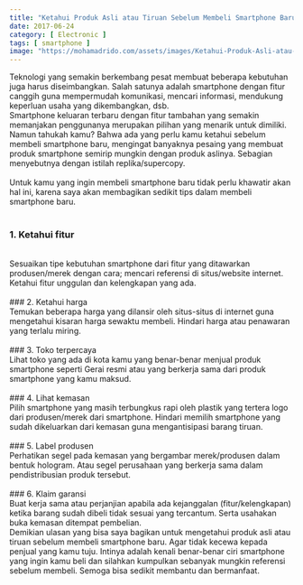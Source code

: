 ```yaml
---
title: "Ketahui Produk Asli atau Tiruan Sebelum Membeli Smartphone Baru"
date: 2017-06-24
category: [ Electronic ]
tags: [ smartphone ]
image: "https://mohamadrido.com/assets/images/Ketahui-Produk-Asli-atau-Tiruan-Sebelum-Membeli-Smartphone-Baru.jpeg"
---
```

Teknologi yang semakin berkembang pesat membuat beberapa 
kebutuhan juga harus diseimbangkan. Salah satunya adalah smartphone 
dengan fitur canggih guna mempermudah komunikasi, mencari informasi, 
mendukung keperluan usaha yang dikembangkan, dsb.<br />
Smartphone keluaran terbaru dengan fitur tambahan yang semakin 
memanjakan penggunanya merupakan pilihan yang menarik untuk dimiliki. 
Namun tahukah kamu? Bahwa ada yang perlu
 kamu ketahui sebelum membeli smartphone baru, mengingat banyaknya 
pesaing yang membuat produk smartphone semirip mungkin dengan produk 
aslinya. Sebagian menyebutnya dengan istilah replika/supercopy.<br />
<br />
Untuk kamu yang ingin membeli smartphone baru tidak perlu khawatir 
akan hal ini, karena saya akan membagikan sedikit tips dalam membeli 
smartphone baru.<br />
<br />
### 1. Ketahui fitur
<br />
Sesuaikan tipe kebutuhan smartphone dari fitur yang ditawarkan 
produsen/merek dengan cara; mencari referensi di situs/website internet.
 Ketahui fitur unggulan dan kelengkapan yang ada.<br />
<br />
### 2. Ketahui harga
<br />
Temukan beberapa harga yang dilansir oleh situs-situs di internet 
guna mengetahui kisaran harga sewaktu membeli. Hindari harga atau 
penawaran yang terlalu miring.<br />
<br />
### 3. Toko terpercaya
<br />
Lihat toko yang ada di kota kamu yang benar-benar menjual produk 
smartphone seperti Gerai resmi atau yang berkerja sama dari produk 
smartphone yang kamu maksud.<br />
<br />
### 4. Lihat kemasan
<br />
Pilih smartphone yang masih terbungkus rapi oleh plastik yang tertera
 logo dari produsen/merek dari smartphone. Hindari memilih smartphone 
yang sudah dikeluarkan dari kemasan guna mengantisipasi barang tiruan.<br />
<br />
### 5. Label produsen
<br />
Perhatikan segel pada kemasan yang bergambar merek/produsen dalam 
bentuk hologram. Atau segel perusahaan yang berkerja sama dalam 
pendistribusian produk tersebut.<br />
<br />
### 6. Klaim garansi
<br />
Buat kerja sama atau perjanjian apabila ada kejanggalan 
(fitur/kelengkapan) ketika barang sudah dibeli tidak sesuai yang 
tercantum. Serta usahakan buka kemasan ditempat pembelian.<br />
Demikian ulasan yang bisa saya bagikan untuk mengetahui produk asli 
atau tiruan sebelum membeli smartphone baru. Agar tidak kecewa kepada 
penjual yang kamu tuju. Intinya adalah kenali benar-benar ciri 
smartphone yang ingin kamu beli dan silahkan kumpulkan sebanyak mungkin 
referensi sebelum membeli. Semoga bisa sedikit membantu dan bermanfaat.<br />
